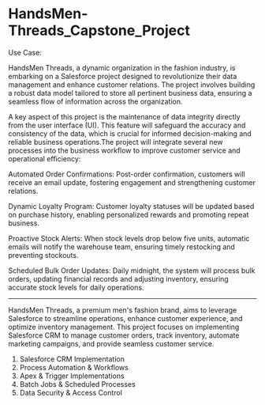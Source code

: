 # HandsMen-Threads_Capstone_Project

Use Case:

HandsMen Threads, a dynamic organization in the fashion industry, is embarking on a Salesforce project designed to revolutionize their data management and enhance customer relations. The project involves building a robust data model tailored to store all pertinent business data, ensuring a seamless flow of information across the organization.

A key aspect of this project is the maintenance of data integrity directly from the user interface (UI). This feature will safeguard the accuracy and consistency of the data, which is crucial for informed decision-making and reliable business operations.The project will integrate several new processes into the business workflow to improve customer service and operational efficiency:

Automated Order Confirmations: Post-order confirmation, customers will receive an email update, fostering engagement and strengthening customer relations.

Dynamic Loyalty Program: Customer loyalty statuses will be updated based on purchase history, enabling personalized rewards and promoting repeat business.

Proactive Stock Alerts: When stock levels drop below five units, automatic emails will notify the warehouse team, ensuring timely restocking and preventing stockouts.

Scheduled Bulk Order Updates: Daily midnight, the system will process bulk orders, updating financial records and adjusting inventory, ensuring accurate stock levels for daily operations.

----------------------------------------------------------------------------------------------------------------------------

HandsMen Threads, a premium men's fashion brand, aims to leverage Salesforce to streamline operations, enhance customer experience, and optimize inventory management. This project focuses on implementing Salesforce CRM to manage customer orders, track inventory, automate marketing campaigns, and provide seamless customer service.

1. Salesforce CRM Implementation
2. Process Automation & Workflows
3. Apex & Trigger Implementations
4. Batch Jobs & Scheduled Processes
5. Data Security & Access Control

